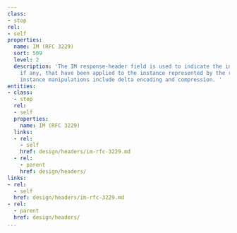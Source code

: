 ```yaml
---
class:
- stop
rel:
- self
properties:
  name: IM (RFC 3229)
  sort: 509
  level: 2
  description: 'The IM response-header field is used to indicate the instance-manipulations,
    if any, that have been applied to the instance represented by the response. Typical
    instance manipulations include delta encoding and compression. '
entities:
- class:
  - stop
  rel:
  - self
  properties:
    name: IM (RFC 3229)
  links:
  - rel:
    - self
    href: design/headers/im-rfc-3229.md
  - rel:
    - parent
    href: design/headers/
links:
- rel:
  - self
  href: design/headers/im-rfc-3229.md
- rel:
  - parent
  href: design/headers/
...
```

